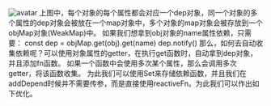 ![avatar](/image.png)
上图中，每个对象的每个属性都会对应一个dep对象，同一个对象的多个属性的dep对象会被放在一个map对象中，多个对象的map对象会被存放到一个objMap对象(WeakMap)中。
如果我们想拿到obj对象的name属性依赖，只需要：
const dep = objMap.get(obj).get(name)
dep.notify()
那么，如何去自动收集依赖呢？可以使用对象属性的getter，在执行get函数时，自动拿到dep对象，并且添加fn函数。
如果一个函数中会使用多次某个属性，那么会调用多次getter，将该函数收集。
为此我们可以使用Set来存储依赖函数，并且我们在addDepend时候并不需要传参，而是直接使用reactiveFn。为此我们可以作出如下优化。